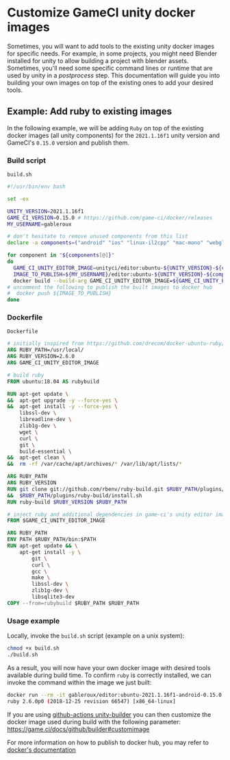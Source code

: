 # Customize GameCI unity docker images

Sometimes, you will want to add tools to the existing unity docker images for specific needs. For example, in some projects, you might need Blender installed for unity to allow building a project with blender assets. Sometimes, you'll need some specific command lines or runtime that are used by unity in a _postprocess_ step. This documentation will guide you into building your own images on top of the existing ones to add your desired tools.

## Example: Add ruby to existing images

In the following example, we will be adding `Ruby` on top of the existing docker images (all unity components) for the `2021.1.16f1` unity version and GameCI's `0.15.0` version and publish them.

### Build script

`build.sh`

```bash
#!/usr/bin/env bash

set -ex

UNITY_VERSION=2021.1.16f1
GAME_CI_VERSION=0.15.0 # https://github.com/game-ci/docker/releases
MY_USERNAME=gableroux

# don't hesitate to remove unused components from this list
declare -a components=("android" "ios" "linux-il2cpp" "mac-mono" "webgl" "windows-mono")

for component in "${components[@]}"
do
  GAME_CI_UNITY_EDITOR_IMAGE=unityci/editor:ubuntu-${UNITY_VERSION}-${component}-${GAME_CI_VERSION}
  IMAGE_TO_PUBLISH=${MY_USERNAME}/editor:ubuntu-${UNITY_VERSION}-${component}-${GAME_CI_VERSION}
  docker build --build-arg GAME_CI_UNITY_EDITOR_IMAGE=${GAME_CI_UNITY_EDITOR_IMAGE} . -t ${IMAGE_TO_PUBLISH}
# uncomment the following to publish the built images to docker hub
#  docker push ${IMAGE_TO_PUBLISH}
done
```

### Dockerfile

`Dockerfile`

```dockerfile
# initially inspired from https://github.com/drecom/docker-ubuntu-ruby/blob/master/Dockerfile
ARG RUBY_PATH=/usr/local/
ARG RUBY_VERSION=2.6.0
ARG GAME_CI_UNITY_EDITOR_IMAGE

# build ruby
FROM ubuntu:18.04 AS rubybuild

RUN apt-get update \
&&  apt-get upgrade -y --force-yes \
&&  apt-get install -y --force-yes \
    libssl-dev \
    libreadline-dev \
    zlib1g-dev \
    wget \
    curl \
    git \
    build-essential \
&&  apt-get clean \
&&  rm -rf /var/cache/apt/archives/* /var/lib/apt/lists/*

ARG RUBY_PATH
ARG RUBY_VERSION
RUN git clone git://github.com/rbenv/ruby-build.git $RUBY_PATH/plugins/ruby-build \
&&  $RUBY_PATH/plugins/ruby-build/install.sh
RUN ruby-build $RUBY_VERSION $RUBY_PATH

# inject ruby and additional dependencies in game-ci's unity editor image
FROM $GAME_CI_UNITY_EDITOR_IMAGE

ARG RUBY_PATH
ENV PATH $RUBY_PATH/bin:$PATH
RUN apt-get update && \
    apt-get install -y \
        git \
        curl \
        gcc \
        make \
        libssl-dev \
        zlib1g-dev \
        libsqlite3-dev
COPY --from=rubybuild $RUBY_PATH $RUBY_PATH
```

### Usage example

Locally, invoke the `build.sh` script (example on a unix system):

```bash
chmod +x build.sh
./build.sh
```

As a result, you will now have your own docker image with desired tools available during build time. To confirm `ruby` is correctly installed, we can invoke the command within the image we just built:

```bash
docker run --rm -it gableroux/editor:ubuntu-2021.1.16f1-android-0.15.0 ruby --version
ruby 2.6.0p0 (2018-12-25 revision 66547) [x86_64-linux]
```

If you are using [github-actions unity-builder](https://github.com/marketplace/actions/unity-builder) you can then customize the docker image used during build with the following parameter: https://game.ci/docs/github/builder#customimage

For more information on how to publish to docker hub, you may refer to [docker's documentation](https://docs.docker.com/docker-hub/repos/)
